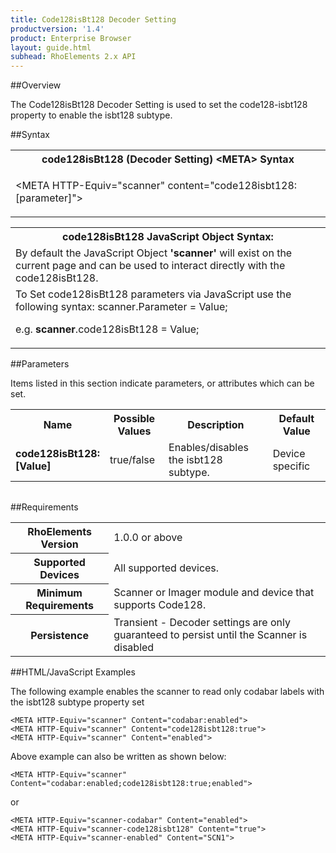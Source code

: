 ```yaml
---
title: Code128isBt128 Decoder Setting
productversion: '1.4'
product: Enterprise Browser
layout: guide.html
subhead: RhoElements 2.x API
---
```


##Overview

The Code128isBt128 Decoder Setting is used to set the code128-isbt128 property to enable the isbt128 subtype.

##Syntax

<table class="re-table"><tr><th class="tableHeading">code128isBt128 (Decoder Setting) &lt;META&gt; Syntax
</th></tr><tr><td class="clsSyntaxCells clsOddRow"><p>&lt;META HTTP-Equiv="scanner" content="code128isbt128:[parameter]"&gt;</p></td></tr></table>
<table class="re-table"><tr><th class="tableHeading">code128isBt128 JavaScript Object Syntax:</th></tr><tr><td class="clsSyntaxCells clsOddRow">
By default the JavaScript Object <b>'scanner'</b> will exist on the current page and can be used to interact directly with the code128isBt128.
</td></tr><tr><td class="clsSyntaxCells clsEvenRow">
To Set code128isBt128 parameters via JavaScript use the following syntax: scanner.Parameter = Value;
<P />e.g. <b>scanner</b>.code128isBt128 = Value;
</td></tr></table>

##Parameters


Items listed in this section indicate parameters, or attributes which can be set.
<table class="re-table"><col width="20%" /><col width="20%" /><col width="38%" /><col width="22%" /><tr><th class="tableHeading">Name</th><th class="tableHeading">Possible Values</th><th class="tableHeading">Description</th><th class="tableHeading">Default Value</th></tr><tr><td class="clsSyntaxCells clsOddRow"><b>code128isBt128:[Value]
</b></td><td class="clsSyntaxCells clsOddRow">true/false</td><td class="clsSyntaxCells clsOddRow">Enables/disables the isbt128 subtype.</td><td class="clsSyntaxCells clsOddRow">Device specific</td></tr></table>
<table class="re-table"><col width="78%" /><col width="8%" /><col width="1%" /><col width="5%" /><col width="1%" /><col width="5%" /><col width="2%" /></table>





##Requirements

<table class="re-table"><tr><th class="tableHeading">RhoElements Version</th><td class="clsSyntaxCell clsEvenRow">1.0.0 or above
</td></tr><tr><th class="tableHeading">Supported Devices</th><td class="clsSyntaxCell clsOddRow">All supported devices.</td></tr><tr><th class="tableHeading">Minimum Requirements</th><td class="clsSyntaxCell clsOddRow">Scanner or Imager module and device that supports Code128.</td></tr><tr><th class="tableHeading">Persistence</th><td class="clsSyntaxCell clsEvenRow">Transient - Decoder settings are only guaranteed to persist until the Scanner is disabled</td></tr></table>


##HTML/JavaScript Examples

The following example enables the scanner to read only codabar labels with the isbt128 subtype property set

	<META HTTP-Equiv="scanner" Content="codabar:enabled">
	<META HTTP-Equiv="scanner" Content="code128isbt128:true">
	<META HTTP-Equiv="scanner" Content="enabled">
	
Above example can also be written as shown below:

	<META HTTP-Equiv="scanner" Content="codabar:enabled;code128isbt128:true;enabled">
	
or

	<META HTTP-Equiv="scanner-codabar" Content="enabled">
	<META HTTP-Equiv="scanner-code128isbt128" Content="true">
	<META HTTP-Equiv="scanner-enabled" Content="SCN1">
	





